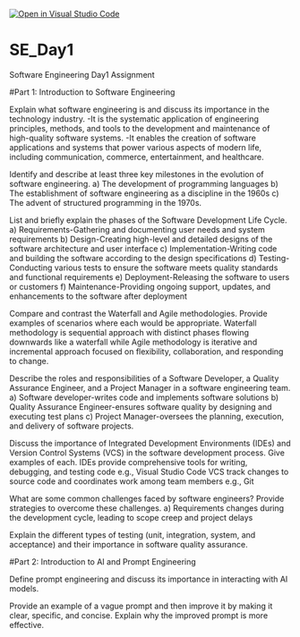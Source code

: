 [![Open in Visual Studio Code](https://classroom.github.com/assets/open-in-vscode-2e0aaae1b6195c2367325f4f02e2d04e9abb55f0b24a779b69b11b9e10269abc.svg)](https://classroom.github.com/online_ide?assignment_repo_id=18372709&assignment_repo_type=AssignmentRepo)
# SE_Day1
Software Engineering Day1 Assignment

#Part 1: Introduction to Software Engineering

Explain what software engineering is and discuss its importance in the technology industry.
-It is the systematic application of engineering principles, methods, and tools to the development and maintenance of high-quality software systems. 
-It enables the creation of software applications and systems that power various aspects of modern life, including communication, commerce, entertainment, and healthcare.

Identify and describe at least three key milestones in the evolution of software engineering.
a) The development of programming languages
b) The establishment of software engineering as a discipline in the 1960s
c) The advent of structured programming in the 1970s.

List and briefly explain the phases of the Software Development Life Cycle.
a) Requirements-Gathering and documenting user needs and system requirements
b) Design-Creating high-level and detailed designs of the software architecture and user interface
c) Implementation-Writing code and building the software according to the design specifications
d) Testing-Conducting various tests to ensure the software meets quality standards and functional requirements
e) Deployment-Releasing the software to users or customers
f) Maintenance-Providing ongoing support, updates, and enhancements to the software after deployment

Compare and contrast the Waterfall and Agile methodologies. Provide examples of scenarios where each would be appropriate.
Waterfall methodology is sequential approach with distinct phases flowing downwards like a waterfall while Agile methodology is iterative and incremental approach focused on flexibility, collaboration, and responding to change.

Describe the roles and responsibilities of a Software Developer, a Quality Assurance Engineer, and a Project Manager in a software engineering team.
a) Software developer-writes code and implements software solutions
b) Quality Assurance Engineer-ensures software quality by designing and executing test plans
c) Project Manager-oversees the planning, execution, and delivery of software projects.

Discuss the importance of Integrated Development Environments (IDEs) and Version Control Systems (VCS) in the software development process. Give examples of each.
IDEs provide comprehensive tools for writing, debugging, and testing code e.g., Visual Studio Code 
VCS track changes to source code and coordinates work among team members e.g., Git

What are some common challenges faced by software engineers? Provide strategies to overcome these challenges.
a) Requirements changes during the development cycle, leading to scope creep and project delays

Explain the different types of testing (unit, integration, system, and acceptance) and their importance in software quality assurance.


#Part 2: Introduction to AI and Prompt Engineering


Define prompt engineering and discuss its importance in interacting with AI models.


Provide an example of a vague prompt and then improve it by making it clear, specific, and concise. Explain why the improved prompt is more effective.
